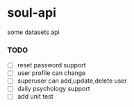 # soul-api
some datasets api

### TODO

- [ ] reset password support
- [ ] user profile can change
- [ ] superuser can add,update,delete user
- [ ] daily psychology support
- [ ] add unit test